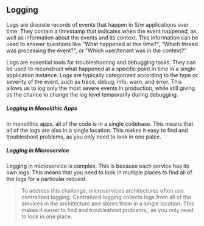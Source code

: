 
## Logging

Logs are discrete records of events that happen in S/w applications over time. They contain a timestamp that indicates when the event happened, as well as information about the events and its context. This information can be used to answer questions like "What happened at this time?", "Which thread was processing the event?", or "Which user/tenant was in the context?"

Logs are essential tools for troubleshooting and debugging tasks. They can be used to reconstruct what happened at a specific point in time in a single application instance. Logs are typically categorized according to the type or severity of the event, such as trace, debug, info, warn, and error. This allows us to log only the most severe events in production, while still giving us the chance to change the log level temporarily during debugging.


##### Logging in Monolithic Apps
In monolithic apps, all of the code is in a single codebase. This means that all of the logs are also in a single location. This makes it easy to find and troubleshoot problems, as you only need to look in one palce.

##### Logging in Microservice
Logging in microservice is complex. This is because each service has its own logs. This means that you need to  look in multiple places to find all of the logs for a particular request.


> To address this challenge, microservices architectures often use centralized logging. Centralized logging collects logs from all of the services in the architecture and stores them in a single location. This  makes it easier to find and troubleshoot problems,, as  you only need to look in one place.
